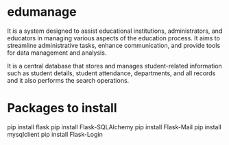 # edumanage

It is a system designed to assist educational institutions, administrators, and educators in managing various aspects of the education process. It aims to streamline administrative tasks, enhance communication, and provide tools for data management and analysis.


It is a central database that stores and manages student-related information such as student details, student attendance, departments, and all records and it also performs the search operations.


# Packages to install
pip install flask
pip install Flask-SQLAlchemy
pip install Flask-Mail
pip install mysqlclient
pip install Flask-Login
